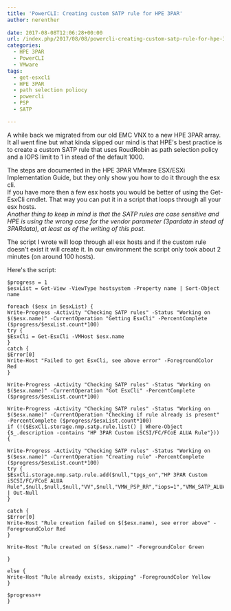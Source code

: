 ```yaml
---
title: 'PowerCLI: Creating custom SATP rule for HPE 3PAR'
author: nerenther
 
date: 2017-08-08T12:06:28+00:00
url: /index.php/2017/08/08/powercli-creating-custom-satp-rule-for-hpe-3par/
categories:
  - HPE 3PAR
  - PowerCLI
  - VMware
tags:
  - get-esxcli
  - HPE 3PAR
  - path selection poliocy
  - powercli
  - PSP
  - SATP

---
```

A while back we migrated from our old EMC VNX to a new HPE 3PAR array. It all went fine but what kinda slipped our mind is that HPE's best practice is to create a custom SATP rule that uses RoudRobin as path selection policy and a IOPS limit to 1 in stead of the default 1000.

The steps are documented in the HPE 3PAR VMware ESX/ESXi Implementation Guide, but they only show you how to do it through the esx cli.  
If you have more then a few esx hosts you would be better of using the Get-EsxCli cmdlet. That way you can put it in a script that loops through all your esx hosts.  
_Another thing to keep in mind is that the SATP rules are case sensitive and HPE is using the wrong case for the vendor parameter (3pardata in stead of 3PARdata), at least as of the writing of this post._

The script I wrote will loop through all esx hosts and if the custom rule doesn't exist it will create it. In our environment the script only took about 2 minutes (on around 100 hosts).

Here's the script:

 ```
$progress = 1
$esxList = Get-View -ViewType hostsystem -Property name | Sort-Object name

foreach ($esx in $esxList) {
 Write-Progress -Activity "Checking SATP rules" -Status "Working on $($esx.name)" -CurrentOperation "Getting EsxCli" -PercentComplete ($progress/$esxList.count*100)
 try {
 $EsxCli = Get-EsxCli -VMHost $esx.name
 }
 catch {
 $Error[0]
 Write-Host "Failed to get EsxCli, see above error" -ForegroundColor Red
 }

 Write-Progress -Activity "Checking SATP rules" -Status "Working on $($esx.name)" -CurrentOperation "Got EsxCli" -PercentComplete ($progress/$esxList.count*100)

 Write-Progress -Activity "Checking SATP rules" -Status "Working on $($esx.name)" -CurrentOperation "Checking if rule already is present" -PercentComplete ($progress/$esxList.count*100)
 if (!($EsxCli.storage.nmp.satp.rule.list() | Where-Object {$_.description -contains "HP 3PAR Custom iSCSI/FC/FCoE ALUA Rule"})) {

 Write-Progress -Activity "Checking SATP rules" -Status "Working on $($esx.name)" -CurrentOperation "Creating rule" -PercentComplete ($progress/$esxList.count*100)
 try {
 $EsxCli.storage.nmp.satp.rule.add($null,"tpgs_on","HP 3PAR Custom iSCSI/FC/FCoE ALUA Rule",$null,$null,$null,"VV",$null,"VMW_PSP_RR","iops=1","VMW_SATP_ALUA",$null,$null,"3PARdata") | Out-Null
 }

catch {
 $Error[0]
 Write-Host "Rule creation failed on $($esx.name), see error above" -ForegroundColor Red
 }

Write-Host "Rule created on $($esx.name)" -ForegroundColor Green

}

else {
 Write-Host "Rule already exists, skipping" -ForegroundColor Yellow
 }

 $progress++
 } 
 ```
